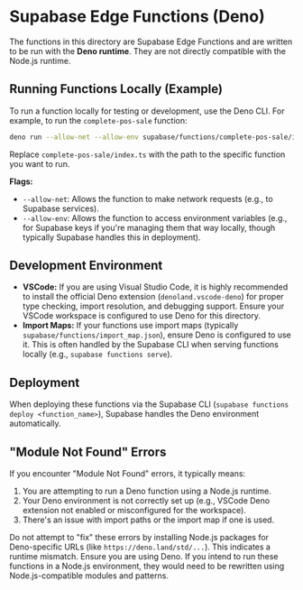 # Supabase Edge Functions (Deno)

The functions in this directory are Supabase Edge Functions and are written to be run with the **Deno runtime**. They are not directly compatible with the Node.js runtime.

## Running Functions Locally (Example)

To run a function locally for testing or development, use the Deno CLI. For example, to run the `complete-pos-sale` function:

```bash
deno run --allow-net --allow-env supabase/functions/complete-pos-sale/index.ts
```

Replace `complete-pos-sale/index.ts` with the path to the specific function you want to run.

**Flags:**
*   `--allow-net`: Allows the function to make network requests (e.g., to Supabase services).
*   `--allow-env`: Allows the function to access environment variables (e.g., for Supabase keys if you're managing them that way locally, though typically Supabase handles this in deployment).

## Development Environment

*   **VSCode:** If you are using Visual Studio Code, it is highly recommended to install the official Deno extension (`denoland.vscode-deno`) for proper type checking, import resolution, and debugging support. Ensure your VSCode workspace is configured to use Deno for this directory.
*   **Import Maps:** If your functions use import maps (typically `supabase/functions/import_map.json`), ensure Deno is configured to use it. This is often handled by the Supabase CLI when serving functions locally (e.g., `supabase functions serve`).

## Deployment

When deploying these functions via the Supabase CLI (`supabase functions deploy <function_name>`), Supabase handles the Deno environment automatically.

## "Module Not Found" Errors

If you encounter "Module Not Found" errors, it typically means:
1.  You are attempting to run a Deno function using a Node.js runtime.
2.  Your Deno environment is not correctly set up (e.g., VSCode Deno extension not enabled or misconfigured for the workspace).
3.  There's an issue with import paths or the import map if one is used.

Do not attempt to "fix" these errors by installing Node.js packages for Deno-specific URLs (like `https://deno.land/std/...`). This indicates a runtime mismatch. Ensure you are using Deno.
If you intend to run these functions in a Node.js environment, they would need to be rewritten using Node.js-compatible modules and patterns.
